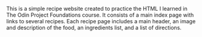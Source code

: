 This is a simple recipe website created to practice the HTML I learned in The Odin Project Foundations course. It consists of a main index page with links to several recipes. Each recipe page includes a main header, an image and description of the food, an ingredients list, and a list of directions.